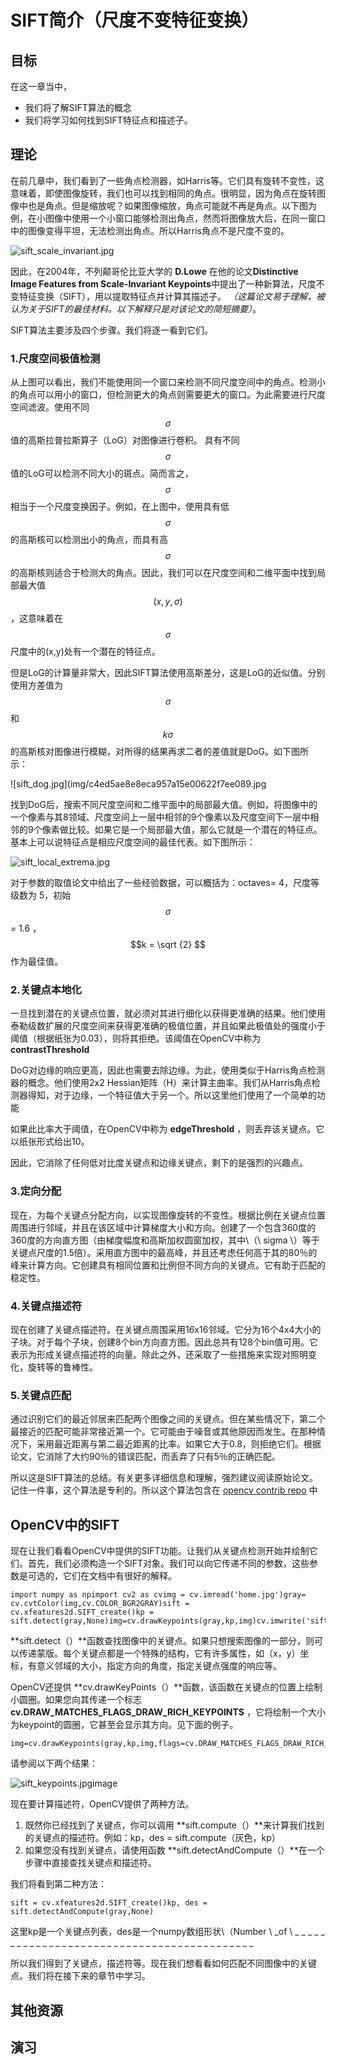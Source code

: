 # SIFT简介（尺度不变特征变换）

## 目标

在这一章当中，

- 我们将了解SIFT算法的概念
- 我们将学习如何找到SIFT特征点和描述子。

## 理论

在前几章中，我们看到了一些角点检测器，如Harris等。它们具有旋转不变性，这意味着，即使图像旋转，我们也可以找到相同的角点。很明显，因为角点在旋转图像中也是角点。但是缩放呢？如果图像缩放，角点可能就不再是角点。以下图为例，在小图像中使用一个小窗口能够检测出角点，然而将图像放大后，在同一窗口中的图像变得平坦，无法检测出角点。所以Harris角点不是尺度不变的。

![sift_scale_invariant.jpg](img/bb7d34ddaeed5e9f1fb2388019d1e10c.jpg)

因此，在2004年，不列颠哥伦比亚大学的 **D.Lowe** 在他的论文**Distinctive Image Features from Scale-Invariant Keypoints**中提出了一种新算法，尺度不变特征变换（SIFT），用以提取特征点并计算其描述子。 *（这篇论文易于理解，被认为关于SIFT的最佳材料。以下解释只是对该论文的简短摘要）*。

SIFT算法主要涉及四个步骤。我们将逐一看到它们。

### 1.尺度空间极值检测

从上图可以看出，我们不能使用同一个窗口来检测不同尺度空间中的角点。检测小的角点可以用小的窗口，但检测更大的角点则需要更大的窗口。为此需要进行尺度空间滤波。使用不同$$\sigma$$值的高斯拉普拉斯算子（LoG）对图像进行卷积。 具有不同$$\sigma$$值的LoG可以检测不同大小的斑点。简而言之，$$\sigma$$相当于一个尺度变换因子。例如，在上图中，使用具有低$$\sigma$$的高斯核可以检测出小的角点，而具有高$$\sigma$$的高斯核则适合于检测大的角点。因此，我们可以在尺度空间和二维平面中找到局部最大值$$(x, y, \sigma)$$，这意味着在$$\sigma$$尺度中的(x,y)处有一个潜在的特征点。

但是LoG的计算量非常大，因此SIFT算法使用高斯差分，这是LoG的近似值。分别使用方差值为$$\sigma$$和$$k\sigma$$的高斯核对图像进行模糊，对所得的结果再求二者的差值就是DoG。如下图所示：

![sift_dog.jpg](img/c4ed5ae8e8eca957a15e00622f7ee089.jpg

找到DoG后，搜索不同尺度空间和二维平面中的局部最大值。例如，将图像中的一个像素与其8领域、尺度空间上一层中相邻的9个像素以及尺度空间下一层中相邻的9个像素做比较。如果它是一个局部最大值，那么它就是一个潜在的特征点。基本上可以说特征点是相应尺度空间的最佳代表。如下图所示：

![sift_local_extrema.jpg](img/f21af1ffe77cb1ea77d71fe0340f1330.jpg)

对于参数的取值论文中给出了一些经验数据，可以概括为：octaves= 4，尺度等级数为 5，初始$$\sigma$$ = 1.6 ，$$k = \sqrt {2} $$作为最佳值。
### 2.关键点本地化

一旦找到潜在的关键点位置，就必须对其进行细化以获得更准确的结果。他们使用泰勒级数扩展的尺度空间来获得更准确的极值位置，并且如果此极值处的强度小于阈值（根据纸张为0.03），则将其拒绝。该阈值在OpenCV中称为 **contrastThreshold**

DoG对边缘的响应更高，因此也需要去除边缘。为此，使用类似于Harris角点检测器的概念。他们使用2x2 Hessian矩阵（H）来计算主曲率。我们从Harris角点检测器得知，对于边缘，一个特征值大于另一个。所以这里他们使用了一个简单的功能

如果此比率大于阈值，在OpenCV中称为 **edgeThreshold** ，则丢弃该关键点。它以纸张形式给出10。

因此，它消除了任何低对比度关键点和边缘关键点，剩下的是强烈的兴趣点。

### 3.定向分配

现在，为每个关键点分配方向，以实现图像旋转的不变性。根据比例在关键点位置周围进行邻域，并且在该区域中计算梯度大小和方向。创建了一个包含360度的360度的方向直方图（由梯度幅度和高斯加权圆窗加权，其中\（\ sigma \）等于关键点尺度的1.5倍）。采用直方图中的最高峰，并且还考虑任何高于其的80％的峰来计算方向。它创建具有相同位置和比例但不同方向的关键点。它有助于匹配的稳定性。

### 4.关键点描述符

现在创建了关键点描述符。在关键点周围采用16x16邻域。它分为16个4x4大小的子块。对于每个子块，创建8个bin方向直方图。因此总共有128个bin值可用。它表示为形成关键点描述符的向量。除此之外，还采取了一些措施来实现对照明变化，旋转等的鲁棒性。

### 5.关键点匹配

通过识别它们的最近邻居来匹配两个图像之间的关键点。但在某些情况下，第二个最接近的匹配可能非常接近第一个。它可能由于噪音或其他原因而发生。在那种情况下，采用最近距离与第二最近距离的比率。如果它大于0.8，则拒绝它们。根据论文，它消除了大约90％的错误匹配，而丢弃了只有5％的正确匹配。

所以这是SIFT算法的总结。有关更多详细信息和理解，强烈建议阅读原始论文。记住一件事，这个算法是专利的。所以这个算法包含在 [opencv contrib repo](https://github.com/opencv/opencv_contrib) 中

## OpenCV中的SIFT

现在让我们看看OpenCV中提供的SIFT功能。让我们从关键点检测开始并绘制它们。首先，我们必须构造一个SIFT对象。我们可以向它传递不同的参数，这些参数是可选的，它们在文档中有很好的解释。

```
import numpy as npimport cv2 as cvimg = cv.imread('home.jpg')gray= cv.cvtColor(img,cv.COLOR_BGR2GRAY)sift = cv.xfeatures2d.SIFT_create()kp = sift.detect(gray,None)img=cv.drawKeypoints(gray,kp,img)cv.imwrite('sift_keypoints.jpg',img)
```

**sift.detect（）**函数查找图像中的关键点。如果只想搜索图像的一部分，则可以传递蒙版。每个关键点都是一个特殊的结构，它有许多属性，如（x，y）坐标，有意义邻域的大小，指定方向的角度，指定关键点强度的响应等。

OpenCV还提供 **cv.drawKeyPoints（）**函数，该函数在关键点的位置上绘制小圆圈。如果您向其传递一个标志 **cv.DRAW_MATCHES_FLAGS_DRAW_RICH_KEYPOINTS** ，它将绘制一个大小为keypoint的圆圈，它甚至会显示其方向。见下面的例子。

```
img=cv.drawKeypoints(gray,kp,img,flags=cv.DRAW_MATCHES_FLAGS_DRAW_RICH_KEYPOINTS)cv.imwrite('sift_keypoints.jpg',img)
```

请参阅以下两个结果：

![sift_keypoints.jpg](img/821b79438911d8cc88bce2a919533e47.jpg)image

现在要计算描述符，OpenCV提供了两种方法。

1.  既然你已经找到了关键点，你可以调用 **sift.compute（）**来计算我们找到的关键点的描述符。例如：kp，des = sift.compute（灰色，kp）
2.  如果您没有找到关键点，请使用函数 **sift.detectAndCompute（）**在一个步骤中直接查找关键点和描述符。

我们将看到第二种方法：

```
sift = cv.xfeatures2d.SIFT_create()kp, des = sift.detectAndCompute(gray,None)
```

这里kp是一个关键点列表，des是一个numpy数组形状\（Number \ _of \ _ _ _ _ _ _ _ _ _ _ _ _ _ _ _ _ _ _ _ _ _ _ _ _ _ _ _ _ _ _ _ _ _ _ _ _ _ _ _ _ _ _ _

所以我们得到了关键点，描述符等。现在我们想看看如何匹配不同图像中的关键点。我们将在接下来的章节中学习。

## 其他资源

## 演习
